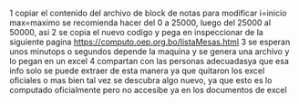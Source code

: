 1 copiar el contenido del archivo de block de notas para modificar i=inicio max=maximo
  se recomienda hacer del 0 a 25000, luego del 25000 al 50000, asi
2 se copia el nuevo codigo y pega en inspeccionar de la siguiente pagina
  https://computo.oep.org.bo/listaMesas.html
3 se esperan unos minutops o segundos depende la maquina y se genera una archivo y lo pegan en un excel
4 compartan con las personas adecuadasya que esa info solo se puede extraer de esta manera ya que quitaron los excel oficiales o mas bien tal vez se descubra algo nuevo, ya que esto es lo computado oficialmente pero no accesibe ya en los documentos de excel
